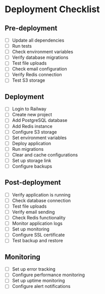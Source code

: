 # Deployment Checklist

## Pre-deployment
- [ ] Update all dependencies
- [ ] Run tests
- [ ] Check environment variables
- [ ] Verify database migrations
- [ ] Test file uploads
- [ ] Check email configuration
- [ ] Verify Redis connection
- [ ] Test S3 storage

## Deployment
- [ ] Login to Railway
- [ ] Create new project
- [ ] Add PostgreSQL database
- [ ] Add Redis instance
- [ ] Configure S3 storage
- [ ] Set environment variables
- [ ] Deploy application
- [ ] Run migrations
- [ ] Clear and cache configurations
- [ ] Set up storage link
- [ ] Configure backups

## Post-deployment
- [ ] Verify application is running
- [ ] Check database connection
- [ ] Test file uploads
- [ ] Verify email sending
- [ ] Check Redis functionality
- [ ] Monitor application logs
- [ ] Set up monitoring
- [ ] Configure SSL certificate
- [ ] Test backup and restore

## Monitoring
- [ ] Set up error tracking
- [ ] Configure performance monitoring
- [ ] Set up uptime monitoring
- [ ] Configure alert notifications 